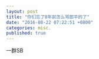 ```yaml
---
layout: post
title: "你们忘了8年前怎么骂郎平的了"
date: "2016-08-22 07:22:51 +0800"
categories: misc.
published: true
---
```


一群SB